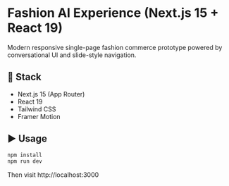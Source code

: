 # Fashion AI Experience (Next.js 15 + React 19)

Modern responsive single-page fashion commerce prototype powered by conversational UI and slide-style navigation.

## 🚀 Stack

- Next.js 15 (App Router)
- React 19
- Tailwind CSS
- Framer Motion

## ▶️ Usage

```bash
npm install
npm run dev
```
Then visit http://localhost:3000
